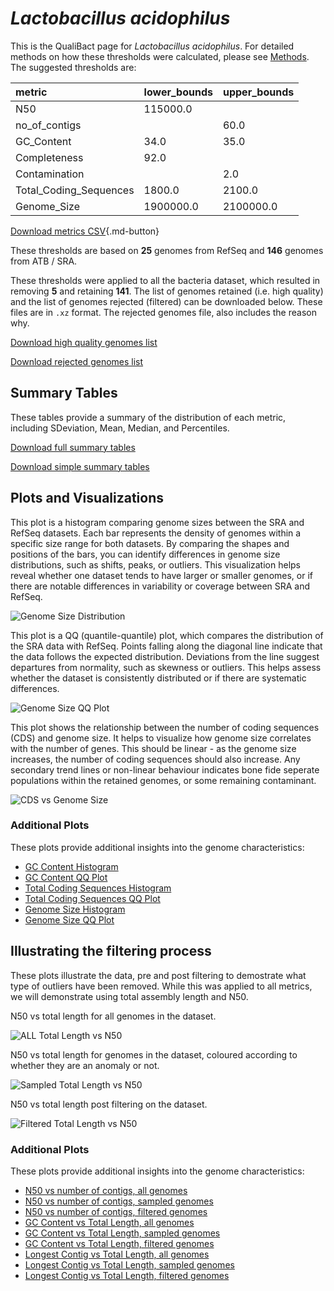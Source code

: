 # *Lactobacillus acidophilus*

This is the QualiBact page for *Lactobacillus acidophilus*. For detailed methods on how these thresholds were calculated, please see [Methods](../../methods.md).
The suggested thresholds are: 

| metric                 | lower_bounds   | upper_bounds   |
|:-----------------------|:---------------|:---------------|
| N50                    | 115000.0       |                |
| no_of_contigs          |                | 60.0           |
| GC_Content             | 34.0           | 35.0           |
| Completeness           | 92.0           |                |
| Contamination          |                | 2.0            |
| Total_Coding_Sequences | 1800.0         | 2100.0         |
| Genome_Size            | 1900000.0      | 2100000.0      |

[Download metrics CSV](Lactobacillus_acidophilus_metrics.csv){.md-button}


These thresholds are based on **25** genomes from RefSeq and **146** genomes from ATB / SRA.

These thresholds were applied to all the bacteria dataset, which resulted in removing **5** and retaining **141**.
The list of genomes retained (i.e. high quality) and the list of genomes rejected (filtered) can be downloaded below. These files are in `.xz` format. The rejected genomes file, also includes the reason why.

[Download high quality genomes list](Lactobacillus_acidophilus_high_quality_genomes.csv.xz)


[Download rejected genomes list](Lactobacillus_acidophilus_filtered_out_genomes.csv.xz)



## Summary Tables
These tables provide a summary of the distribution of each metric, including SDeviation, Mean, Median, and Percentiles.

[Download full summary tables](summary.csv)

[Download simple summary tables](selected_summary.csv)

## Plots and Visualizations

This plot is a histogram comparing genome sizes between the SRA and RefSeq datasets. Each bar represents the density of genomes within a specific size range for both datasets. By comparing the shapes and positions of the bars, you can identify differences in genome size distributions, such as shifts, peaks, or outliers. This visualization helps reveal whether one dataset tends to have larger or smaller genomes, or if there are notable differences in variability or coverage between SRA and RefSeq.

![Genome Size Distribution](Genome_Size_refseq_histogram_kde.png)

This plot is a QQ (quantile-quantile) plot, which compares the distribution of the SRA data with RefSeq. Points falling along the diagonal line indicate that the data follows the expected distribution. Deviations from the line suggest departures from normality, such as skewness or outliers. This helps assess whether the dataset is consistently distributed or if there are systematic differences.

![Genome Size QQ Plot](Genome_Size_refseq_qqplot.png)

This plot shows the relationship between the number of coding sequences (CDS) and genome size. It helps to visualize how genome size correlates with the number of genes. This should be linear - as the genome size increases, the number of coding sequences should also increase. Any secondary trend lines or non-linear behaviour indicates bone fide seperate populations within the retained genomes, or some remaining contaminant. 

![CDS vs Genome Size](Lactobacillus_acidophilus_CDS_vs_Genome_Size.png)

### Additional Plots

These plots provide additional insights into the genome characteristics:

- [GC Content Histogram](GC_Content_refseq_histogram_kde.png)
- [GC Content QQ Plot](GC_Content_refseq_qqplot.png)
- [Total Coding Sequences Histogram](Total_Coding_Sequences_refseq_histogram_kde.png)
- [Total Coding Sequences QQ Plot](Total_Coding_Sequences_refseq_qqplot.png)
- [Genome Size Histogram](Genome_Size_refseq_histogram_kde.png)
- [Genome Size QQ Plot](Genome_Size_refseq_qqplot.png)
## Illustrating the filtering process
These plots illustrate the data, pre and post filtering to demostrate what type of outliers have been removed. While this was applied to all metrics, we will demonstrate using total assembly length and N50.

N50 vs total length for all genomes in the dataset.

![ALL Total Length vs N50](Lactobacillus_acidophilus_all_total_length_N50.png)

N50 vs total length for genomes in the dataset, coloured according to whether they are an anomaly or not.

![Sampled Total Length vs N50](Lactobacillus_acidophilus_sample_total_length_N50.png)

N50 vs total length post filtering on the dataset.

![Filtered Total Length vs N50](Lactobacillus_acidophilus_filt_total_length_N50.png)

### Additional Plots

These plots provide additional insights into the genome characteristics:

- [N50 vs number of contigs, all genomes](Lactobacillus_acidophilus_all_N50_number.png)
- [N50 vs number of contigs, sampled genomes](Lactobacillus_acidophilus_sample_N50_number.png)
- [N50 vs number of contigs, filtered genomes](Lactobacillus_acidophilus_filt_N50_number.png)
- [GC Content vs Total Length, all genomes](Lactobacillus_acidophilus_all_total_length_GC_Content.png)
- [GC Content vs Total Length, sampled genomes](Lactobacillus_acidophilus_sample_total_length_GC_Content.png)
- [GC Content vs Total Length, filtered genomes](Lactobacillus_acidophilus_filt_total_length_GC_Content.png)
- [Longest Contig vs Total Length, all genomes](Lactobacillus_acidophilus_all_total_length_longest.png)
- [Longest Contig vs Total Length, sampled genomes](Lactobacillus_acidophilus_sample_total_length_longest.png)
- [Longest Contig vs Total Length, filtered genomes](Lactobacillus_acidophilus_filt_total_length_longest.png)
